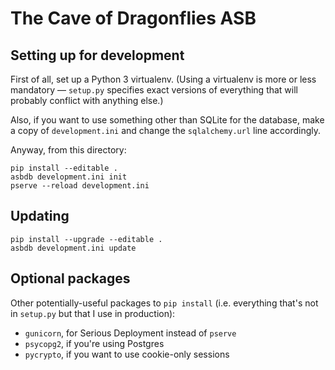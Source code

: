 The Cave of Dragonflies ASB
===========================

Setting up for development
--------------------------

First of all, set up a Python 3 virtualenv.  (Using a virtualenv is more or
less mandatory — `setup.py` specifies exact versions of everything that will
probably conflict with anything else.)

Also, if you want to use something other than SQLite for the database, make a
copy of `development.ini` and change the `sqlalchemy.url` line accordingly.

Anyway, from this directory:

    pip install --editable .
    asbdb development.ini init
    pserve --reload development.ini


Updating
--------

    pip install --upgrade --editable .
    asbdb development.ini update


Optional packages
-----------------

Other potentially-useful packages to `pip install` (i.e. everything that's not
in `setup.py` but that I use in production):

- `gunicorn`, for Serious Deployment instead of `pserve`
- `psycopg2`, if you're using Postgres
- `pycrypto`, if you want to use cookie-only sessions

